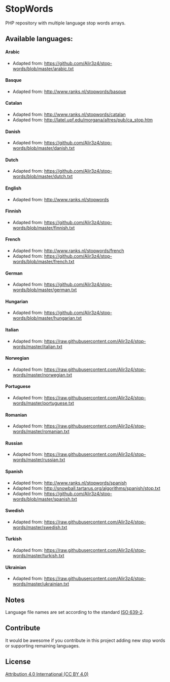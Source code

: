 # StopWords
PHP repository with multiple language stop words arrays.

Available languages:
--------

#### Arabic
* Adapted from: https://github.com/Alir3z4/stop-words/blob/master/arabic.txt

#### Basque
* Adapted from: http://www.ranks.nl/stopwords/basque

#### Catalan
* Adapted from: http://www.ranks.nl/stopwords/catalan
* Adapted from: http://latel.upf.edu/morgana/altres/pub/ca_stop.htm

#### Danish
* Adapted from: https://github.com/Alir3z4/stop-words/blob/master/danish.txt

#### Dutch
* Adapted from: https://github.com/Alir3z4/stop-words/blob/master/dutch.txt

#### English
* Adapted from: http://www.ranks.nl/stopwords

#### Finnish
* Adapted from: https://github.com/Alir3z4/stop-words/blob/master/finnish.txt

#### French
* Adapted from: http://www.ranks.nl/stopwords/french
* Adapted from: https://github.com/Alir3z4/stop-words/blob/master/french.txt

#### German
* Adapted from: https://github.com/Alir3z4/stop-words/blob/master/german.txt

#### Hungarian
* Adapted from: https://github.com/Alir3z4/stop-words/blob/master/hungarian.txt

#### Italian
* Adapted from: https://raw.githubusercontent.com/Alir3z4/stop-words/master/italian.txt

#### Norwegian
* Adapted from: https://raw.githubusercontent.com/Alir3z4/stop-words/master/norwegian.txt

#### Portuguese
* Adapted from: https://raw.githubusercontent.com/Alir3z4/stop-words/master/portuguese.txt

#### Romanian
* Adapted from: https://raw.githubusercontent.com/Alir3z4/stop-words/master/romanian.txt

#### Russian
* Adapted from: https://raw.githubusercontent.com/Alir3z4/stop-words/master/russian.txt

#### Spanish
* Adapted from: http://www.ranks.nl/stopwords/spanish
* Adapted from: http://snowball.tartarus.org/algorithms/spanish/stop.txt
* Adapted from: https://github.com/Alir3z4/stop-words/blob/master/spanish.txt

#### Swedish
* Adapted from: https://raw.githubusercontent.com/Alir3z4/stop-words/master/swedish.txt

#### Turkish
* Adapted from: https://raw.githubusercontent.com/Alir3z4/stop-words/master/turkish.txt

#### Ukrainian
* Adapted from: https://raw.githubusercontent.com/Alir3z4/stop-words/master/ukrainian.txt

Notes
------
Language file names are set according to the standard [ISO 639-2].

[ISO 639-2]: https://www.loc.gov/standards/iso639-2/php/code_list.php

Contribute
-----------
It would be awesome if you contribute in this project adding new stop words or supporting remaining languages.

License
--------
[Attribution 4.0 International (CC BY 4.0)][LICENSE]

[LICENSE]: http://creativecommons.org/licenses/by/4.0/